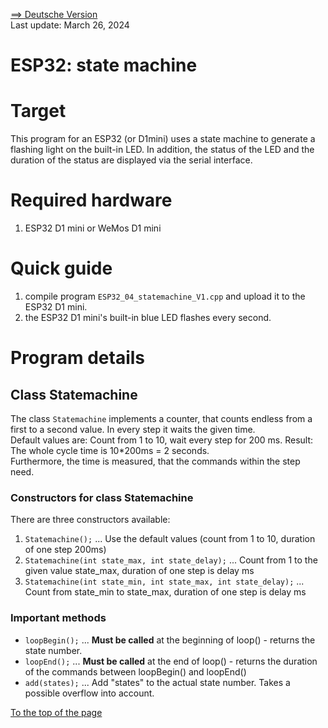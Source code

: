 <a href="./LIESMICH.md">==> Deutsche Version</a>   
Last update: March 26, 2024 <a name="up"></a>   
<h1>ESP32: state machine</h1>   

# Target
This program for an ESP32 (or D1mini) uses a state machine to generate a flashing light on the built-in LED. In addition, the status of the LED and the duration of the status are displayed via the serial interface.    

# Required hardware
1. ESP32 D1 mini or WeMos D1 mini   

# Quick guide
1. compile program `ESP32_04_statemachine_V1.cpp` and upload it to the ESP32 D1 mini.   
2. the ESP32 D1 mini's built-in blue LED flashes every second.   

# Program details
## Class Statemachine
The class `Statemachine` implements a counter, that counts endless from a first to a second value. In every step it waits the given time.   
Default values are: Count from 1 to 10, wait every step for 200 ms. Result: The whole cycle time is 10*200ms = 2 seconds.   
Furthermore, the time is measured, that the commands within the step need.   

### Constructors for class Statemachine
There are three constructors available:
1. `Statemachine();` ... Use the default values (count from 1 to 10, duration of one step 200ms)   
2. `Statemachine(int state_max, int state_delay);` ... Count from 1 to the given value state_max, duration of one step is delay ms   
3. `Statemachine(int state_min, int state_max, int state_delay);` ... Count from state_min to state_max, duration of one step is delay ms   

### Important methods
* `loopBegin();` ... __Must be called__ at the beginning of loop() - returns the state number.   
* `loopEnd();` ... __Must be called__ at the end of loop() - returns the duration of the commands between loopBegin() and loopEnd()   
* `add(states);` ... Add "states" to the actual state number. Takes a possible overflow into account.   

[To the top of the page](#up)
